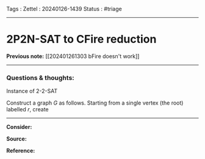 Tags :
Zettel :  20240126-1439
Status : #triage 

-----

# 2P2N-SAT to CFire reduction

**Previous note:** [[202401261303 bFire doesn't work]]

-----

### Questions & thoughts:


Instance of 2-2-SAT

Construct a graph $G$ as follows. Starting from a single vertex (the root) labelled $r$, create 


-----
 
**Consider:**


**Source:** 


**Reference:** 

